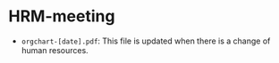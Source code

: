 # HRM-meeting

- `orgchart-[date].pdf`: This file is updated when there is a change of human resources.
